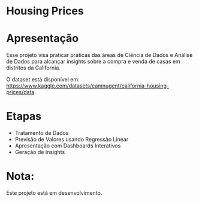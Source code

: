 # Housing Prices

# Apresentação
Esse projeto visa praticar práticas das áreas de Ciência de Dados e Análise de Dados para alcançar insights sobre a compra e venda de casas em distritos da California. 

O dataset está disponível em: https://www.kaggle.com/datasets/camnugent/california-housing-prices/data.

# Etapas 
* Tratamento de Dados
* Previsão de Valores usando Regressão Linear
* Apresentação com Dashboards Interativos
* Geração de Insights

# Nota: 
Este projeto está em desenvolvimento.
